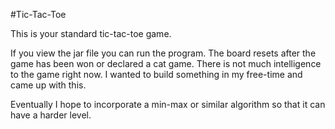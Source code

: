 #Tic-Tac-Toe
 
This is your standard tic-tac-toe game. 

 
If you view the jar file you can run the program. The board resets after the game has been won or declared a cat game. There is not much intelligence to the game right now. I wanted to build something in my free-time and came up with this. 

 
Eventually I hope to incorporate a min-max or similar algorithm so that it can have a harder level.  
